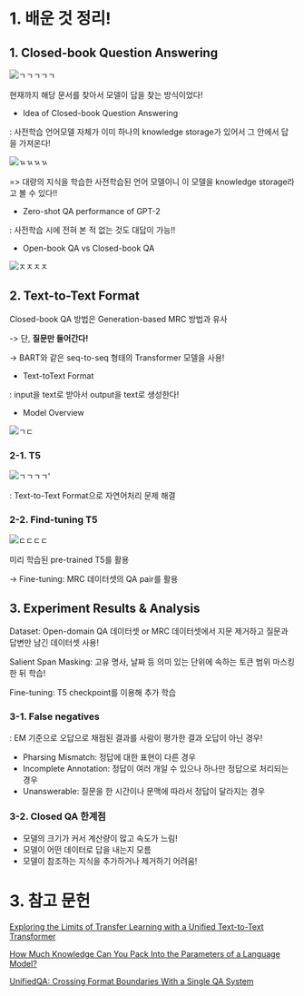 # 1. 배운 것 정리!

## 1. Closed-book Question Answering

![ㄱㄱㄱㄱㄱ](https://user-images.githubusercontent.com/59636424/140919198-95884bee-94c7-4e1f-8ea8-19c84c136375.PNG)

현재까지 해당 문서를 찾아서 모델이 답을 찾는 방식이었다!

* Idea of Closed-book Question Answering

: 사전학습 언어모델 자체가 이미 하나의 knowledge storage가 있어서 그 안에서 답을 가져온다!

![ㄳㄳㄳㄳ](https://user-images.githubusercontent.com/59636424/140919444-3dc87132-b77e-45a7-8fec-0dfa6f83e34f.PNG)

=> 대량의 지식을 학습한 사전학습된 언어 모델이니 이 모델을 knowledge storage라고 볼 수 있다!!

* Zero-shot QA performance of GPT-2

: 사전학습 시에 전혀 본 적 없는 것도 대답이 가능!!

* Open-book QA vs Closed-book QA

![ㅈㅈㅈㅈ](https://user-images.githubusercontent.com/59636424/140919825-c8dfee84-a755-4eb3-8490-76526e29e43d.PNG)

## 2. Text-to-Text Format

Closed-book QA 방법은 Generation-based MRC 방법과 유사

-> 단, **질문만 들어간다!**

-> BART와 같은 seq-to-seq 형태의 Transformer 모델을 사용!

* Text-toText Format

: input을 text로 받아서 output을 text로 생성한다!

* Model Overview

![ㄱㄷ](https://user-images.githubusercontent.com/59636424/140922132-1163c6e8-341b-4264-9465-89f04f66d912.PNG)

### 2-1. T5

![ㄱㄱㄱㄱ'](https://user-images.githubusercontent.com/59636424/140922347-b26adf3c-1f98-44c1-9621-9aba0e0d2cc5.PNG)

: Text-to-Text Format으로 자연어처리 문제 해결

### 2-2. Find-tuning T5

![ㄷㄷㄷㄷ](https://user-images.githubusercontent.com/59636424/140923279-e15d4472-a829-45c6-b886-029b91a01d9b.PNG)

미리 학습된 pre-trained T5를 활용

-> Fine-tuning: MRC 데이터셋의 QA pair를 활용


## 3. Experiment Results & Analysis

Dataset: Open-domain QA 데이터셋 or MRC 데이터셋에서 지문 제거하고 질문과 답변만 남긴 데이터셋 사용!

Salient Span Masking: 고유 명사, 날짜 등 의미 있는 단위에 속하는 토큰 범위 마스킹한 뒤 학습!

Fine-tuning: T5 checkpoint를 이용해 추가 학습

### 3-1. False negatives

: EM 기준으로 오답으로 채점된 결과를 사람이 평가한 결과 오답이 아닌 경우!

* Pharsing Mismatch: 정답에 대한 표현이 다른 경우
* Incomplete Annotation: 정답이 여러 개일 수 있으나 하나만 정답으로 처리되는 경우
* Unanswerable: 질문을 한 시간이나 문맥에 따라서 정답이 달라지는 경우

### 3-2. Closed QA 한계점

* 모델의 크기가 커서 계산량이 많고 속도가 느림!
* 모델이 어떤 데이터로 답을 내는지 모름
* 모델이 참조하는 지식을 추가하거나 제거하기 어려움!


# 3. 참고 문헌

[Exploring the Limits of Transfer Learning with a Unified Text-to-Text Transformer](https://arxiv.org/abs/1910.10683)

[How Much Knowledge Can You Pack Into the Parameters of a Language Model?](https://arxiv.org/abs/2002.08910)

[UnifiedQA: Crossing Format Boundaries With a Single QA System](https://arxiv.org/abs/2005.00700)
